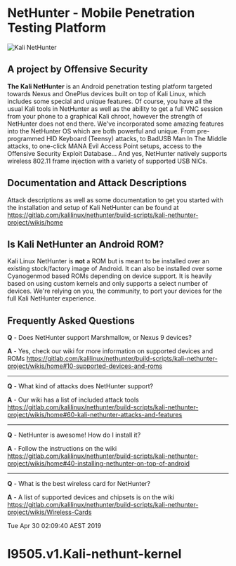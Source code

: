 # NetHunter - Mobile Penetration Testing Platform
![Kali NetHunter](https://gitlab.com/kalilinux/nethunter/build-scripts/kali-nethunter-project/raw/master/images/nethunter-git-logo.png)
## A project by Offensive Security
**The Kali NetHunter** is an Android penetration testing platform targeted towards Nexus and OnePlus devices built on top of Kali Linux, which includes some special and unique features. 
Of course, you have all the usual Kali tools in NetHunter as well as the ability to get a full VNC session from your phone to a graphical Kali chroot, however the strength of NetHunter does not end there. 
We've incorporated some amazing features into the NetHunter OS which are both powerful and unique. From pre-programmed HID Keyboard (Teensy) attacks, to BadUSB Man In The Middle attacks, to one-click MANA Evil Access Point setups, access to the Offensive Security Exploit Database... 
And yes, NetHunter natively supports wireless 802.11 frame injection with a variety of supported USB NICs.

## Documentation and Attack Descriptions
Attack descriptions as well as some documentation to get you started with the installation and setup of Kali NetHunter can be found at https://gitlab.com/kalilinux/nethunter/build-scripts/kali-nethunter-project/wikis/home

## Is Kali NetHunter an Android ROM?

Kali Linux NetHunter is **not** a ROM but is meant to be installed over an existing stock/factory image of Android. It can also be installed over some Cyanogenmod based ROMs depending on device support. It is heavily based on using custom kernels and only supports a select number of devices.
We're relying on you, the community, to port your devices for the full Kali NetHunter experience.

## Frequently Asked Questions
**Q** - Does NetHunter support Marshmallow, or Nexus 9 devices?

**A** - Yes, check our wiki for more information on supported devices and ROMs https://gitlab.com/kalilinux/nethunter/build-scripts/kali-nethunter-project/wikis/home#10-supported-devices-and-roms
<hr>

**Q** - What kind of attacks does NetHunter support?

**A** - Our wiki has a list of included attack tools https://gitlab.com/kalilinux/nethunter/build-scripts/kali-nethunter-project/wikis/home#60-kali-nethunter-attacks-and-features
<hr>

**Q** - NetHunter is awesome! How do I install it?

**A** - Follow the instructions on the wiki https://gitlab.com/kalilinux/nethunter/build-scripts/kali-nethunter-project/wikis/home#40-installing-nethunter-on-top-of-android
<hr>

**Q** - What is the best wireless card for NetHunter?

**A** - A list of supported devices and chipsets is on the wiki https://gitlab.com/kalilinux/nethunter/build-scripts/kali-nethunter-project/wikis/Wireless-Cards

Tue Apr  30 02:09:40 AEST 2019

# I9505.v1.Kali-nethunt-kernel
